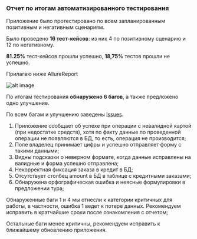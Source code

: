 ### Отчет по итогам автоматизированного тестирования 
Приложение было протестировано по всем запланированным позитивным и негативным сценариям. 

Было проведено **16 тест-кейсов**: из них 4 по позитивному сценарию и 12 по негативному. 

**81.25%** тест-кейсов прошли успешно, **18,75%** тестов прошли не успешно. 

Прилагаю ниже AllureReport

![alt image](https://github.com/)

По итогам тестирования **обнаружено 6 багов**, а также предложено одно улучшение. 

По всем багам и улучшению заведены [Issues](https://github.com/.../issues).

 1. Приложение сообщает об успехе при операции с невалидной картой (при недостатке средств), хотя 
       по факту данные по проведенной операции не появляются в БД, то есть, операция не производится; 
 1. Поле владелец принимает цифры  и успешно отправляет форму с такими данными; 
 1. Видны подсказки о неверном формате,  когда данные исправлены на валидные и форма успешно отправлена; 
 1. Некорректная фиксация заказа в кредит в БД; 
 1. Отсутствует  столбец amount в БД в таблице с кредитными заказами; 
 1. Обнаружена орфографическая ошибка и неясные формулировки в предложении тура; 
    

Обнаруженные баги  1 и 4  мы отнесли к категории критичных для работы, в частности, ошибка 1 ведет к потере данных. 
Рекомендуем исправить в кратчайшие сроки после ознакомления с отчетом;
 
Остальные баги менее критичны, рекомендуем исправить к ближайшему обновлению приложения. 
